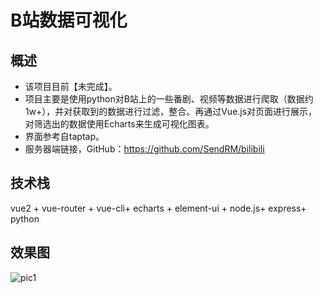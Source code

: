 # B站数据可视化

## 概述

- 该项目目前【未完成】。
- 项目主要是使用python对B站上的一些番剧、视频等数据进行爬取（数据约1w+），并对获取到的数据进行过滤，整合。再通过Vue.js对页面进行展示，对筛选出的数据使用Echarts来生成可视化图表。
- 界面参考自taptap。
- 服务器端链接，GitHub：https://github.com/SendRM/bilibili

## 技术栈

vue2 + vue-router + vue-cli+ echarts + element-ui + node.js+ express+ python

## 效果图

![pic1](https://user-images.githubusercontent.com/69138150/192107027-5e87ebc3-0084-42c1-be2f-0eda59e88a4e.png)

